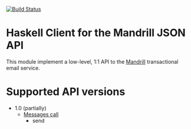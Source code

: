 [![Build Status](https://travis-ci.org/adinapoli/mandrill.svg?branch=master)](https://travis-ci.org/adinapoli/mandrill)

# Haskell Client for the Mandrill JSON API

This module implement a low-level, 1:1 API to the [Mandrill](http://mandrillapp.com)
transactional email service.

# Supported API versions

* 1.0 (partially)
  - [Messages call](https://mandrillapp.com/api/docs/messages.JSON.html)
    + send
